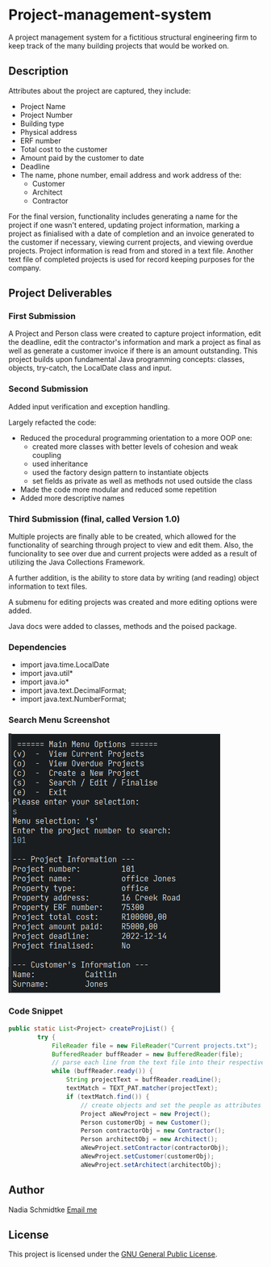 # Project-management-system

A project management system for a fictitious structural engineering firm to keep track of the many building projects that would be worked on. 

## Description

Attributes about the project are captured, they include:
- Project Name
- Project Number
- Building type
- Physical address
- ERF number
- Total cost to the customer
- Amount paid by the customer to date
- Deadline
- The name, phone number, email address and work address of the:
	* Customer
	* Architect
	* Contractor
		
For the final version, functionality includes generating a name for the project if one wasn't entered, updating project information, marking a project as finialised with a date of completion and an invoice generated to the customer if necessary, viewing current projects, and viewing overdue projects. Project information is read from and stored in a text file. Another text file of completed projects is used for record keeping purposes for the company.

## Project Deliverables
### First Submission

A Project and Person class were created to capture project information, edit the deadline, edit the contractor's information and mark a project as final as well as generate a customer invoice if there is an amount outstanding. 
This project builds upon fundamental Java programming concepts: classes, objects, try-catch, the LocalDate class and input. 

### Second Submission

Added input verification and exception handling.

Largely refacted the code:
- Reduced the procedural programming orientation to a more OOP one:
	* created more classes with better levels of cohesion and weak coupling 
	* used inheritance  
	* used the factory design pattern to instantiate objects
	* set fields as private as well as methods not used outside the class
- Made the code more modular and reduced some repetition
- Added more descriptive names


### Third Submission (final, called Version 1.0)
Multiple projects are finally able to be created, which allowed for the functionality of searching through project to view and edit them. Also, the funcionality to see over due and current projects were added as a result of utilizing the Java Collections Framework.

A further addition, is the ability to store data by writing (and reading) object information to text files.

A submenu for editing projects was created and more editing options were added. 

Java docs were added to classes, methods and the poised package.


### Dependencies

* import java.time.LocalDate
* import java.util*
* import java.io*
* import java.text.DecimalFormat;
* import java.text.NumberFormat;


### Search Menu Screenshot
![Poised search menu](https://github.com/Nadia-JSch/Project-management-system/blob/master/Poised%20search%20menu.png)

### Code Snippet

``` java
public static List<Project> createProjList() {
		try {
			FileReader file = new FileReader("Current projects.txt");
			BufferedReader buffReader = new BufferedReader(file);
			// parse each line from the text file into their respective attributes
			while (buffReader.ready()) {
				String projectText = buffReader.readLine();
				textMatch = TEXT_PAT.matcher(projectText);
				if (textMatch.find()) {
					// create objects and set the people as attributes to the project
					Project aNewProject = new Project();
					Person customerObj = new Customer();
					Person contractorObj = new Contractor();
					Person architectObj = new Architect();
					aNewProject.setContractor(contractorObj);
					aNewProject.setCustomer(customerObj);
					aNewProject.setArchitect(architectObj);
```

## Author

Nadia Schmidtke [Email me](https://nadia-jsch.github.io/Nadia-Schmidtke-Webpages/Contact.html)

## License

This project is licensed under the [GNU General Public License](https://github.com/Nadia-JSch/Project-management-system/blob/master/LICENSE).
